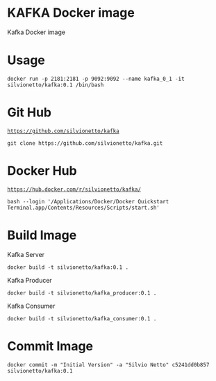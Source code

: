 # KAFKA Docker image

Kafka Docker image

# Usage
```
docker run -p 2181:2181 -p 9092:9092 --name kafka_0_1 -it silvionetto/kafka:0.1 /bin/bash
```

# Git Hub
[`https://github.com/silvionetto/kafka`](https://github.com/silvionetto/kafka)

```
git clone https://github.com/silvionetto/kafka.git
```

# Docker Hub
[`https://hub.docker.com/r/silvionetto/kafka/`](https://hub.docker.com/r/silvionetto/kafka/)

```
bash --login '/Applications/Docker/Docker Quickstart Terminal.app/Contents/Resources/Scripts/start.sh'
```

# Build Image
Kafka Server

```
docker build -t silvionetto/kafka:0.1 .
```

Kafka Producer

```
docker build -t silvionetto/kafka_producer:0.1 .
```

Kafka Consumer

```
docker build -t silvionetto/kafka_consumer:0.1 .
```

# Commit Image
```
docker commit -m "Initial Version" -a "Silvio Netto" c5241dd0b857 silvionetto/kafka:0.1
```